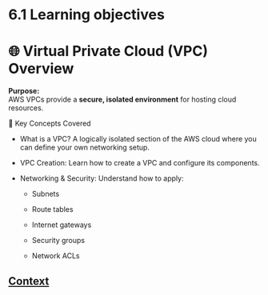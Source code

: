 # 6.1 Learning objectives 
 
 # 🌐 Virtual Private Cloud (VPC) Overview
**Purpose:**    
AWS VPCs provide a **secure, isolated environment** for hosting cloud resources.

🧱 Key Concepts Covered
* What is a VPC? 
A logically isolated section of the AWS cloud where you can define your own networking setup.

* VPC Creation: 
Learn how to create a VPC and configure its components.

* Networking & Security: 
Understand how to apply:

    - Subnets

    - Route tables

    - Internet gateways

    - Security groups

    - Network ACLs
 
 ## [Context](./../context.md)